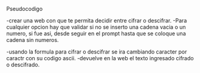 Pseudocodigo

-crear una web con que te permita decidir entre cifrar o descifrar.
-Para cualquier opcion hay que validar si no se inserto una cadena vacia o un numero, si fue asi, desde seguir en el prompt hasta que se coloque una cadena sin numeros.

-usando la formula para cifrar o descifrar se ira cambiando caracter por caractr con su codigo ascii.
-devuelve en la web el texto ingresado cifrado o descifrado.
